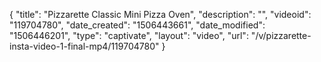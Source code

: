 {
    "title": "Pizzarette Classic Mini Pizza Oven",
    "description": "",
    "videoid": "119704780",
    "date_created": "1506443661",
    "date_modified": "1506446201",
    "type": "captivate",
    "layout": "video",
    "url": "\/v\/pizzarette-insta-video-1-final-mp4\/119704780"
}